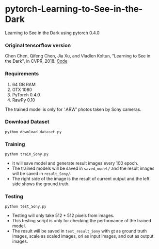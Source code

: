 # pytorch-Learning-to-See-in-the-Dark
Learning to See in the Dark using pytorch 0.4.0

### Original tensorflow version
Chen Chen, Qifeng Chen, Jia Xu, and Vladlen Koltun, "Learning to See in the Dark", in CVPR, 2018.
[Code](https://github.com/cchen156/Learning-to-See-in-the-Dark)

### Requirements
1. 64 GB RAM
2. GTX 1080
3. PyTorch 0.4.0
4. RawPy 0.10

The trained model is only for '.ARW' photos taken by Sony cameras.

### Download Dataset

`python download_dataset.py`

### Training
`python train_Sony.py`
- It will save model and generate result images every 100 epoch. 
- The trained models will be saved in `saved_model/` and the result images will be saved in `result_Sony/`.
- The right side of the image is the result of current output and the left side shows the ground truth. 

### Testing
`python test_Sony.py`
- Testing will only take 512 * 512 pixels from images. 
- This testing script is only for checking the performance of the trained model.
- The result will be saved in `test_result_Sony` with gt as ground truth images, scale as scaled images, ori as input images, and out as output images.
